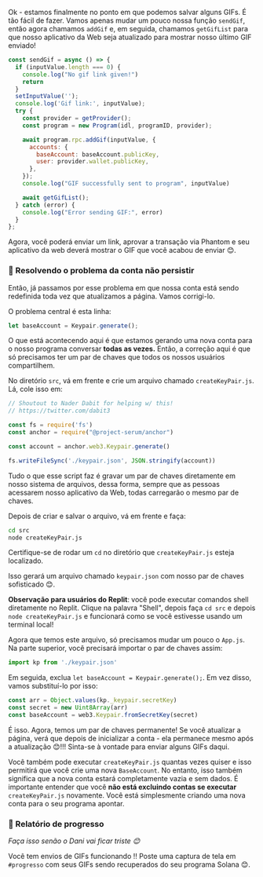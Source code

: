 Ok - estamos finalmente no ponto em que podemos salvar alguns GIFs. É tão fácil de fazer. Vamos apenas mudar um pouco nossa função `sendGif`, então agora chamamos `addGif` e, em seguida, chamamos `getGifList` para que nosso aplicativo da Web seja atualizado para mostrar nosso último GIF enviado!

```javascript
const sendGif = async () => {
  if (inputValue.length === 0) {
    console.log("No gif link given!")
    return
  }
  setInputValue('');
  console.log('Gif link:', inputValue);
  try {
    const provider = getProvider();
    const program = new Program(idl, programID, provider);

    await program.rpc.addGif(inputValue, {
      accounts: {
        baseAccount: baseAccount.publicKey,
        user: provider.wallet.publicKey,
      },
    });
    console.log("GIF successfully sent to program", inputValue)

    await getGifList();
  } catch (error) {
    console.log("Error sending GIF:", error)
  }
};
```

Agora, você poderá enviar um link, aprovar a transação via Phantom e seu aplicativo da web deverá mostrar o GIF que você acabou de enviar 😊.

### 🙈 Resolvendo o problema da conta não persistir

Então, já passamos por esse problema em que nossa conta está sendo redefinida toda vez que atualizamos a página. Vamos corrigi-lo.

O problema central é esta linha:

```javascript
let baseAccount = Keypair.generate();
```

O que está acontecendo aqui é que estamos gerando uma nova conta para o nosso programa conversar  **todas as vezes.** Então, a correção aqui é que só precisamos ter um par de chaves que todos os nossos usuários compartilhem.

No diretório `src`, vá em frente e crie um arquivo chamado `createKeyPair.js`. Lá, cole isso em:

```javascript
// Shoutout to Nader Dabit for helping w/ this!
// https://twitter.com/dabit3

const fs = require('fs')
const anchor = require("@project-serum/anchor")

const account = anchor.web3.Keypair.generate()

fs.writeFileSync('./keypair.json', JSON.stringify(account))
```

Tudo o que esse script faz é gravar um par de chaves diretamente em nosso sistema de arquivos, dessa forma, sempre que as pessoas acessarem nosso aplicativo da Web, todas carregarão o mesmo par de chaves.

Depois de criar e salvar o arquivo, vá em frente e faça:

```bash
cd src
node createKeyPair.js
```

Certifique-se de rodar um `cd` no diretório que `createKeyPair.js` esteja localizado.

Isso gerará um arquivo chamado `keypair.json` com nosso par de chaves sofisticado 😊.

**Observação para usuários do Replit**: você pode executar comandos shell diretamente no Replit. Clique na palavra "Shell", depois faça `cd src` e depois `node createKeyPair.js` e funcionará como se você estivesse usando um terminal local!

Agora que temos este arquivo, só precisamos mudar um pouco o `App.js`. Na parte superior, você precisará importar o par de chaves assim:

```javascript
import kp from './keypair.json'
```

Em seguida, exclua `let baseAccount = Keypair.generate();`. Em vez disso, vamos substituí-lo por isso:

```javascript
const arr = Object.values(kp._keypair.secretKey)
const secret = new Uint8Array(arr)
const baseAccount = web3.Keypair.fromSecretKey(secret)
```

É isso. Agora, temos um par de chaves permanente! Se você atualizar a página, verá que depois de inicializar a conta - ela permanece mesmo após a atualização 😊!!! Sinta-se à vontade para enviar alguns GIFs daqui.

Você também pode executar `createKeyPair.js` quantas vezes quiser e isso permitirá que você crie uma nova `BaseAccount`. No entanto, isso também significa que a nova conta estará completamente vazia e sem dados. É importante entender que você **não está excluindo contas se executar** `createKeyPair.js` novamente. Você está simplesmente criando uma nova conta para o seu programa apontar.

### 🚨 Relatório de progresso

*Faça isso senão o Dani vai ficar triste 😊*

Você tem envios de GIFs funcionando !! Poste uma captura de tela em `#progresso` com seus GIFs sendo recuperados do seu programa Solana 😊.
